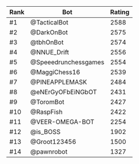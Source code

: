 Rank|Bot|Rating
---|---|---
#1|@TacticalBot|2588
#2|@DarkOnBot|2575
#3|@tbhOnBot|2574
#4|@NNUE_Drift|2556
#5|@Speeedrunchessgames|2554
#6|@MaggiChess16|2539
#7|@PINEAPPLEMASK|2484
#8|@eNErGyOFbEiNGbOT|2431
#9|@ToromBot|2427
#10|@RaspFish|2422
#11|@VEER-OMEGA-BOT|2254
#12|@is_BOSS|1902
#13|@Groot123456|1500
#14|@pawnrobot|1327
